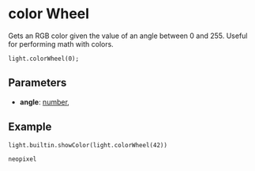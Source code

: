 # color Wheel

Gets an RGB color given the value of an angle between 0 and 255. Useful
for performing math with colors.

```sig
light.colorWheel(0);
```

## Parameters

* **angle**: [number](/reference/blocks/number), 

## Example

```blocks
light.builtin.showColor(light.colorWheel(42))
```

```package
neopixel
```
